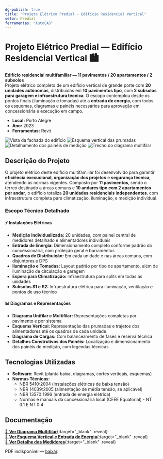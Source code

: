 ```yaml
---
dg-publish: true
title: "Projeto Elétrico Predial - Edifício Residencial Vertical"
setor: Predial
ferramentas: "AutoCAD"
---
```


# Projeto Elétrico Predial — Edifício Residencial Vertical 🏙️

**Edifício residencial multifamiliar — 11 pavimentos / 20 apartamentos / 2 subsolos**  
Projeto elétrico completo de um edifício vertical de grande porte com **20 unidades autônomas**, distribuídas em **10 pavimentos tipo**, com **2 subsolos para garagem e infraestrutura técnica**. O escopo contemplou desde os pontos finais (iluminação e tomadas) até a **entrada de energia**, com todos os esquemas, diagramas e painéis necessários para aprovação em concessionária e execução em campo.

- **Local:** Porto Alegre 
- **Ano:** 2023
- **Ferramentas:** Revit

<div class="project-gallery reveal">
  <img src="/assets/imagens/predio-20apt/capa_thumb.jpg" alt="Vista da fachada do edifício" class="gallery-thumb" loading="lazy">
  <img src="/assets/imagens/predio-20apt/esquema_vertical_thumb.jpg" alt="Esquema vertical das prumadas" class="gallery-thumb" loading="lazy">
  <img src="/assets/imagens/predio-20apt/medidores_thumb.jpg" alt="Detalhamento dos painéis de medição" class="gallery-thumb" loading="lazy">
  <img src="/assets/imagens/predio-20apt/diagrama_multifilar_thumb.jpg" alt="Trecho do diagrama multifilar" class="gallery-thumb" loading="lazy">
</div>

## Descrição do Projeto

O projeto elétrico deste edifício multifamiliar foi desenvolvido para garantir **eficiência execucional, organização dos projetos** e **segurança técnica**, atendendo às normas vigentes. Composto por **11 pavimentos**, sendo o térreo destinado a áreas comuns e **10 andares tipo com 2 apartamentos por andar**, o edifício totaliza **20 unidades residenciais independentes**, com infraestrutura completa para climatização, iluminação, e medição individual.

### Escopo Técnico Detalhado

#### ⚡ Instalações Elétricas
- **Medição Individualizada:** 20 unidades, com painel central de medidores detalhado e alimentadores individuais
- **Entrada de Energia:** Dimensionamento completo conforme padrão da concessionária, com proteção geral e barramentos
- **Quadros de Distribuição:** Em cada unidade e nas áreas comuns, com disjuntores e DPS
- **Iluminação e Tomadas:** Layout padrão por tipo de apartamento, além de iluminação de circulação e garagem
- **Espera para Climatização:** Infraestrutura para splits em todas as unidades
- **Subsolos S1 e S2:** Infraestrutura elétrica para iluminação, ventilação e pontos de uso técnico

#### 📊 Diagramas e Representações
- **Diagrama Unifilar e Multifilar:** Representações completas por pavimento e por sistema
- **Esquema Vertical:** Representação das prumadas e trajetos dos alimentadores até os quadros de cada unidade
- **Diagrama de Cargas:** Com balanceamento de fases e reserva técnica
- **Detalhes Construtivos dos Painéis:** Localização e dimensionamento dos painéis de medição, com legendas técnicas

## Tecnologias Utilizadas

- **Software:** Revit (planta baixa, diagramas, cortes verticais, esquemas)
- **Normas Técnicas:**  
  - NBR 5410:2004 (instalações elétricas de baixa tensão)  
  - NBR 14039:2005 (alimentação de média tensão, se aplicável)  
  - NBR 13570:1996 (entrada de energia elétrica)  
  - Normas e manuais da concessionária local (CEEE Equatorial) - NT 0.1 E NT 0.4


## Documentação

[📄 **Ver Diagrama Multifilar**](/assets/pdfs/predio-20apt_multifilar.pdf){:target="_blank" .reveal}  
[📄 **Ver Esquema Vertical e Entrada de Energia**](/assets/pdfs/predio-20apt_vertical_entrada.pdf){:target="_blank" .reveal}  
[📄 **Ver Detalhe dos Medidores**](/assets/pdfs/predio-20apt_medidores.pdf){:target="_blank" .reveal}

<div class="pdf-container reveal">
  <object data="/assets/pdfs/predio-20apt_multifilar.pdf#toolbar=0"
          type="application/pdf" width="100%" height="500">
    <p>PDF indisponível — <a href="/assets/pdfs/predio-20apt_multifilar.pdf" target="_blank">baixar</a>.</p>
  </object>
</div>
